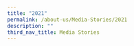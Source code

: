 ```yaml
---
title: "2021"
permalink: /about-us/Media-Stories/2021
description: ""
third_nav_title: Media Stories
---
```

